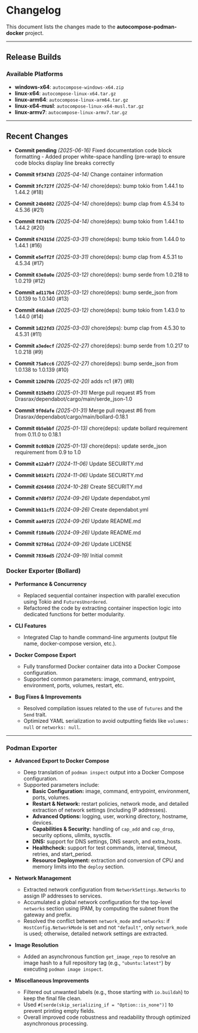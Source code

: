 # Changelog

This document lists the changes made to the **autocompose-podman-docker** project.

---

## Release Builds

### Available Platforms

- **windows-x64**: `autocompose-windows-x64.zip`
- **linux-x64**: `autocompose-linux-x64.tar.gz`
- **linux-arm64**: `autocompose-linux-arm64.tar.gz`
- **linux-x64-musl**: `autocompose-linux-x64-musl.tar.gz`
- **linux-armv7**: `autocompose-linux-armv7.tar.gz`

---

## Recent Changes

- **Commit pending** *(2025-06-16)*
  Fixed documentation code block formatting - Added proper white-space handling (pre-wrap) to ensure code blocks display line breaks correctly

- **Commit `9f347d3`** *(2025-04-14)*
  Change container information

- **Commit `3fc727f`** *(2025-04-14)*
  chore(deps): bump tokio from 1.44.1 to 1.44.2 (#18)

- **Commit `24b6082`** *(2025-04-14)*
  chore(deps): bump clap from 4.5.34 to 4.5.36 (#21)

- **Commit `f87467b`** *(2025-04-14)*
  chore(deps): bump tokio from 1.44.1 to 1.44.2 (#20)

- **Commit `674315d`** *(2025-03-31)*
  chore(deps): bump tokio from 1.44.0 to 1.44.1 (#16)

- **Commit `e5eff2f`** *(2025-03-31)*
  chore(deps): bump clap from 4.5.31 to 4.5.34 (#17)

- **Commit `63e0a0e`** *(2025-03-12)*
  chore(deps): bump serde from 1.0.218 to 1.0.219 (#12)

- **Commit `ad117b4`** *(2025-03-12)*
  chore(deps): bump serde_json from 1.0.139 to 1.0.140 (#13)

- **Commit `d46aba9`** *(2025-03-12)*
  chore(deps): bump tokio from 1.43.0 to 1.44.0 (#14)

- **Commit `1d22fd3`** *(2025-03-03)*
  chore(deps): bump clap from 4.5.30 to 4.5.31 (#11)

- **Commit `a3edecf`** *(2025-02-27)*
  chore(deps): bump serde from 1.0.217 to 1.0.218 (#9)

- **Commit `75a0cc6`** *(2025-02-27)*
  chore(deps): bump serde_json from 1.0.138 to 1.0.139 (#10)

- **Commit `120d70b`** *(2025-02-20)*
  adds rc1 (#7) (#8)

- **Commit `815bd93`** *(2025-01-31)*
  Merge pull request #5 from Drasrax/dependabot/cargo/main/serde_json-1.0

- **Commit `9f0dafe`** *(2025-01-31)*
  Merge pull request #6 from Drasrax/dependabot/cargo/main/bollard-0.18.1

- **Commit `0b5ebbf`** *(2025-01-13)*
  chore(deps): update bollard requirement from 0.11.0 to 0.18.1

- **Commit `8c08b20`** *(2025-01-13)*
  chore(deps): update serde_json requirement from 0.9 to 1.0

- **Commit `e12abf7`** *(2024-11-06)*
  Update SECURITY.md

- **Commit `b0162f1`** *(2024-11-06)*
  Update SECURITY.md

- **Commit `d264668`** *(2024-10-28)*
  Create SECURITY.md

- **Commit `e7d0f57`** *(2024-09-26)*
  Update dependabot.yml

- **Commit `bb11cf5`** *(2024-09-26)*
  Create dependabot.yml

- **Commit `aa40725`** *(2024-09-26)*
  Update README.md

- **Commit `f180a0b`** *(2024-09-26)*
  Update README.md

- **Commit `92786a1`** *(2024-09-26)*
  Update LICENSE

- **Commit `7836ed5`** *(2024-09-19)*
  Initial commit

### Docker Exporter (Bollard)

- **Performance & Concurrency**
  - Replaced sequential container inspection with parallel execution using Tokio and `FuturesUnordered`.
  - Refactored the code by extracting container inspection logic into dedicated functions for better modularity.

- **CLI Features**
  - Integrated Clap to handle command-line arguments (output file name, docker-compose version, etc.).

- **Docker Compose Export**
  - Fully transformed Docker container data into a Docker Compose configuration.
  - Supported common parameters: image, command, entrypoint, environment, ports, volumes, restart, etc.

- **Bug Fixes & Improvements**
  - Resolved compilation issues related to the use of `futures` and the `Send` trait.
  - Optimized YAML serialization to avoid outputting fields like `volumes: null` or `networks: null`.

---

### Podman Exporter

- **Advanced Export to Docker Compose**
  - Deep translation of `podman inspect` output into a Docker Compose configuration.
  - Supported parameters include:
    - **Basic Configuration:** image, command, entrypoint, environment, ports, volumes.
    - **Restart & Network:** restart policies, network mode, and detailed extraction of network settings (including IP addresses).
    - **Advanced Options:** logging, user, working directory, hostname, devices.
    - **Capabilities & Security:** handling of `cap_add` and `cap_drop`, security options, ulimits, sysctls.
    - **DNS:** support for DNS settings, DNS search, and extra_hosts.
    - **Healthcheck:** support for test commands, interval, timeout, retries, and start_period.
    - **Resource Deployment:** extraction and conversion of CPU and memory limits into the `deploy` section.

- **Network Management**
  - Extracted network configuration from `NetworkSettings.Networks` to assign IP addresses to services.
  - Accumulated a global network configuration for the top-level `networks` section using IPAM, by computing the subnet from the gateway and prefix.
  - Resolved the conflict between `network_mode` and `networks`: if `HostConfig.NetworkMode` is set and not `"default"`, only `network_mode` is used; otherwise, detailed network settings are extracted.

- **Image Resolution**
  - Added an asynchronous function `get_image_repo` to resolve an image hash to a full repository tag (e.g., `"ubuntu:latest"`) by executing `podman image inspect`.

- **Miscellaneous Improvements**
  - Filtered out unwanted labels (e.g., those starting with `io.buildah`) to keep the final file clean.
  - Used `#[serde(skip_serializing_if = "Option::is_none")]` to prevent printing empty fields.
  - Overall improved code robustness and readability through optimized asynchronous processing.


